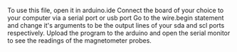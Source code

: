 To use this file, open it in arduino.ide 
Connect the board of your choice to your computer via a serial port or usb port
Go to the wire.begin statement and change it's arguments to be the output lines of your sda and scl ports respectively.
Upload the program to the arduino and open the serial monitor to see the readings of the magnetometer probes.
